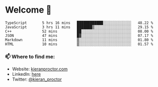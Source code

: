 # Welcome 🦘

<!--START_SECTION:waka-->

```text
TypeScript       5 hrs 16 mins   ████████████░░░░░░░░░░░░░   48.22 %
JavaScript       3 hrs 11 mins   ███████▒░░░░░░░░░░░░░░░░░   29.15 %
C++              52 mins         ██░░░░░░░░░░░░░░░░░░░░░░░   08.00 %
JSON             47 mins         █▓░░░░░░░░░░░░░░░░░░░░░░░   07.17 %
Markdown         11 mins         ▒░░░░░░░░░░░░░░░░░░░░░░░░   01.80 %
HTML             10 mins         ▒░░░░░░░░░░░░░░░░░░░░░░░░   01.57 %
```

<!--END_SECTION:waka-->

### 📫 Where to find me:

-   Website: [kieranproctor.com](https://kieranproctor.com/)
-   LinkedIn: [here](https://www.linkedin.com/in/kieran-proctor-086b5a159/)
-   Twitter: [@kieran_proctor](https://twitter.com/kieran_proctor)
